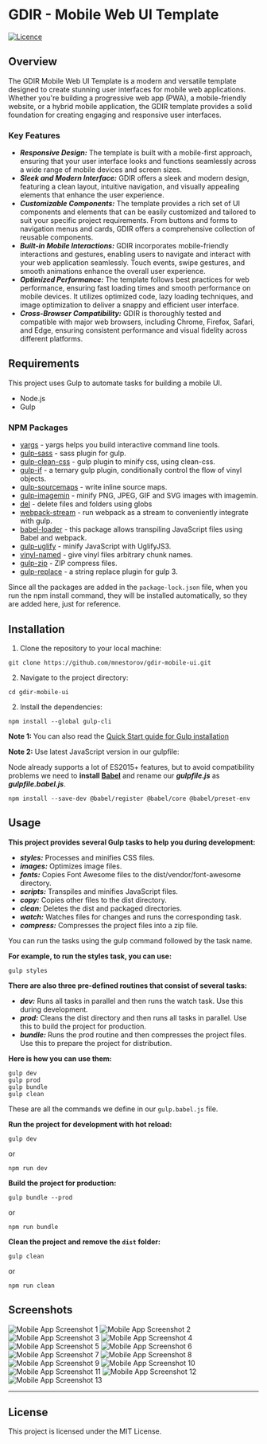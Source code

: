 # GDIR - Mobile Web UI Template

[![Licence](https://img.shields.io/github/license/Ileriayo/markdown-badges?style=for-the-badge)](./LICENSE)

## Overview

The GDIR Mobile Web UI Template is a modern and versatile template designed to create stunning user interfaces for mobile web applications. Whether you're building a progressive web app (PWA), a mobile-friendly website, or a hybrid mobile application, the GDIR template provides a solid foundation for creating engaging and responsive user interfaces.

### Key Features

- **_Responsive Design:_** The template is built with a mobile-first approach, ensuring that your user interface looks and functions seamlessly across a wide range of mobile devices and screen sizes.
- **_Sleek and Modern Interface:_** GDIR offers a sleek and modern design, featuring a clean layout, intuitive navigation, and visually appealing elements that enhance the user experience.
- **_Customizable Components:_** The template provides a rich set of UI components and elements that can be easily customized and tailored to suit your specific project requirements. From buttons and forms to navigation menus and cards, GDIR offers a comprehensive collection of reusable components.
- **_Built-in Mobile Interactions:_** GDIR incorporates mobile-friendly interactions and gestures, enabling users to navigate and interact with your web application seamlessly. Touch events, swipe gestures, and smooth animations enhance the overall user experience.
- **_Optimized Performance:_** The template follows best practices for web performance, ensuring fast loading times and smooth performance on mobile devices. It utilizes optimized code, lazy loading techniques, and image optimization to deliver a snappy and efficient user interface.
- **_Cross-Browser Compatibility:_** GDIR is thoroughly tested and compatible with major web browsers, including Chrome, Firefox, Safari, and Edge, ensuring consistent performance and visual fidelity across different platforms.

## Requirements

This project uses Gulp to automate tasks for building a mobile UI.

- Node.js
- Gulp

### NPM Packages

- [yargs](https://www.npmjs.com/package/yargs) - yargs helps you build interactive command line tools.
- [gulp-sass](https://www.npmjs.com/package/gulp-sass) - sass plugin for gulp.
- [gulp-clean-css](https://www.npmjs.com/package/gulp-clean-css) - gulp plugin to minify css, using clean-css.
- [gulp-if](https://www.npmjs.com/package/gulp-if) - a ternary gulp plugin, conditionally control the flow of vinyl objects.
- [gulp-sourcemaps](https://www.npmjs.com/package/gulp-sourcemaps) - write inline source maps.
- [gulp-imagemin](https://www.npmjs.com/package/gulp-imagemin) - minify PNG, JPEG, GIF and SVG images with imagemin.
- [del](https://www.npmjs.com/package/del) - delete files and folders using globs
- [webpack-stream](https://www.npmjs.com/package/webpack-stream) - run webpack as a stream to conveniently integrate with gulp.
- [babel-loader](https://www.npmjs.com/package/babel-loader) - this package allows transpiling JavaScript files using Babel and webpack.
- [gulp-uglify](https://www.npmjs.com/package/gulp-uglify) - minify JavaScript with UglifyJS3.
- [vinyl-named](https://www.npmjs.com/package/vinyl-named) - give vinyl files arbitrary chunk names.
- [gulp-zip](https://www.npmjs.com/package/gulp-zip) - ZIP compress files.
- [gulp-replace](https://www.npmjs.com/package/gulp-replace) - a string replace plugin for gulp 3.

Since all the packages are added in the `package-lock.json` file, when you run the npm install command, they will be installed automatically, so they are added here, just for reference.

## Installation

1. Clone the repository to your local machine:

```
git clone https://github.com/mnestorov/gdir-mobile-ui.git
```

2. Navigate to the project directory:

```
cd gdir-mobile-ui
```

2. Install the dependencies:

```
npm install --global gulp-cli
``` 
**Note 1:** You can also read the [Quick Start guide for Gulp installation](https://gulpjs.com/docs/en/getting-started/quick-start)

**Note 2:** Use latest JavaScript version in our gulpfile:

Node already supports a lot of ES2015+ features, but to avoid compatibility problems we need to **install [Babel](https://babeljs.io/docs/en/babel-register)** and rename our **_gulpfile.js_** as **_gulpfile.babel.js_**.

```
npm install --save-dev @babel/register @babel/core @babel/preset-env
```

## Usage

**This project provides several Gulp tasks to help you during development:**

- **_styles:_** Processes and minifies CSS files.
- **_images:_** Optimizes image files.
- **_fonts:_** Copies Font Awesome files to the dist/vendor/font-awesome directory.
- **_scripts:_** Transpiles and minifies JavaScript files.
- **_copy:_** Copies other files to the dist directory.
- **_clean:_** Deletes the dist and packaged directories.
- **_watch:_** Watches files for changes and runs the corresponding task.
- **_compress:_** Compresses the project files into a zip file.

You can run the tasks using the gulp command followed by the task name.  

**For example, to run the styles task, you can use:**

```
gulp styles
```

**There are also three pre-defined routines that consist of several tasks:**

- **_dev:_** Runs all tasks in parallel and then runs the watch task. Use this during development.
- **_prod:_** Cleans the dist directory and then runs all tasks in parallel. Use this to build the project for production.
- **_bundle:_** Runs the prod routine and then compresses the project files. Use this to prepare the project for distribution.

**Here is how you can use them:**

```
gulp dev
gulp prod
gulp bundle
gulp clean
```

These are all the commands we define in our `gulp.babel.js` file.

**Run the project for development with hot reload:**

```
gulp dev
``` 

or 

```
npm run dev
```

**Build the project for production:**

```
gulp bundle --prod
``` 

or 

```
npm run bundle
```

**Clean the project and remove the `dist` folder:**

```
gulp clean
```

or

```
npm run clean
```

## Screenshots

![Mobile App Screenshot 1](screenshots/screenshot_1.png)
![Mobile App Screenshot 2](screenshots/screenshot_2.png)
![Mobile App Screenshot 3](screenshots/screenshot_3.png)
![Mobile App Screenshot 4](screenshots/screenshot_4.png)
![Mobile App Screenshot 5](screenshots/screenshot_5.png)
![Mobile App Screenshot 6](screenshots/screenshot_6.png)
![Mobile App Screenshot 7](screenshots/screenshot_7.png)
![Mobile App Screenshot 8](screenshots/screenshot_8.png)
![Mobile App Screenshot 9](screenshots/screenshot_9.png)
![Mobile App Screenshot 10](screenshots/screenshot_10.png)
![Mobile App Screenshot 11](screenshots/screenshot_11.png)
![Mobile App Screenshot 12](screenshots/screenshot_12.png)
![Mobile App Screenshot 13](screenshots/screenshot_13.png)

---

## License

This project is licensed under the MIT License.
